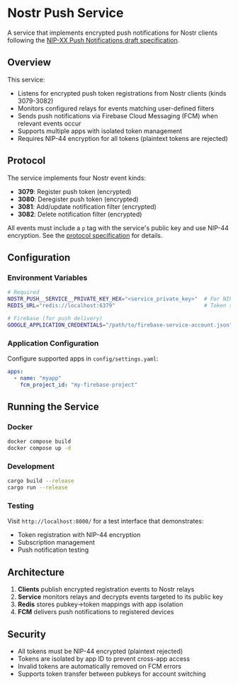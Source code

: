 # Nostr Push Service

A service that implements encrypted push notifications for Nostr clients following the [NIP-XX Push Notifications draft specification](docs/nip-xx-push-notifications.md).

## Overview

This service:
- Listens for encrypted push token registrations from Nostr clients (kinds 3079-3082)
- Monitors configured relays for events matching user-defined filters
- Sends push notifications via Firebase Cloud Messaging (FCM) when relevant events occur
- Supports multiple apps with isolated token management
- Requires NIP-44 encryption for all tokens (plaintext tokens are rejected)

## Protocol

The service implements four Nostr event kinds:

- **3079**: Register push token (encrypted)
- **3080**: Deregister push token (encrypted)  
- **3081**: Add/update notification filter (encrypted)
- **3082**: Delete notification filter (encrypted)

All events must include a `p` tag with the service's public key and use NIP-44 encryption. See the [protocol specification](docs/nip-xx-push-notifications.md) for details.

## Configuration

### Environment Variables

```bash
# Required
NOSTR_PUSH__SERVICE__PRIVATE_KEY_HEX="<service_private_key>"  # For NIP-44 decryption
REDIS_URL="redis://localhost:6379"                            # Token storage

# Firebase (for push delivery)
GOOGLE_APPLICATION_CREDENTIALS="/path/to/firebase-service-account.json"
```

### Application Configuration

Configure supported apps in `config/settings.yaml`:

```yaml
apps:
  - name: "myapp"
    fcm_project_id: "my-firebase-project"
```

## Running the Service

### Docker

```bash
docker compose build
docker compose up -d
```

### Development

```bash
cargo build --release
cargo run --release
```

### Testing

Visit `http://localhost:8000/` for a test interface that demonstrates:
- Token registration with NIP-44 encryption
- Subscription management
- Push notification testing

## Architecture

1. **Clients** publish encrypted registration events to Nostr relays
2. **Service** monitors relays and decrypts events targeted to its public key
3. **Redis** stores pubkey→token mappings with app isolation
4. **FCM** delivers push notifications to registered devices

## Security

- All tokens must be NIP-44 encrypted (plaintext rejected)
- Tokens are isolated by app ID to prevent cross-app access
- Invalid tokens are automatically removed on FCM errors
- Supports token transfer between pubkeys for account switching